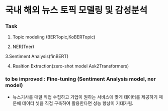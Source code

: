 # 국내 해외 뉴스 토픽 모델링 및 감성분석

### Task 
1. Topic modeling (BERTopic,KoBERTopic)

2. NER(Tner)

3.Sentiment Analysis(finBERT)

4. Realtion Extraction(zero-shot model Ask2Transformers)

### to be improved : Fine-tuning (Sentiment Analysis model, ner model)

- 뉴스기사를 매일 직접 수집하고 기업이 원하는 서비스에 맞게 데이터를 제공하기 때문에 데이터 셋을 직접 구축하여 활용한다면 성능 향상이 기대가됨.

